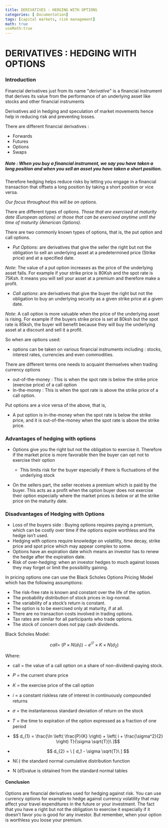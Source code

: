 ```yaml
---
title: DERIVATIVES : HEDGING WITH OPTIONS
categories: [ Documentation]
tags: [capital markets, risk management]  
math: true
useMath:true
---
```


# DERIVATIVES : HEDGING WITH OPTIONS
### Introduction
Financial derivatives just from its name "*derivative*" is a financial instrument that derives its value from the performance of an underlying asset like stocks and other financial instruments

Derivatives aid in hedging and speculation of market movements hence help in reducing risk and preventing losses.

There are different financial derivatives : 
-   Forwards
  - Futures
  - Options 
  - Swaps  



##### *Note* : When you buy a financial instrument, we say you have taken a long position and when you sell an asset you have taken a short position. 

Therefore hedging helps reduce risks by letting you engage in a financial transaction that offsets a long position by taking a short position or vice versa. 

*Our focus throughout this will be on options.*

There are different types of options. *Those that are exercised at maturity date (European options) or those that can be exercised anytime until the time of maturity (American Options).*

There are two commonly known types of options, that is, the put option and call options.
- *Put Options*: are derivatives that give the seller the right but not the obligation to sell an underlying asset at a predetermined price (Strike price) and at a specified date.

*Note*: The value of a put option increases as the price of the underlying asset falls.
For example if your strike price is 80Ksh and the spot rate is 75Ksh. It means you will sell your asset at a premium and therefore make a profit.

- *Call options*: are derivatives that give the buyer the right but not the obligation to buy an underlying security as a given strike price at a given date.

*Note*: A call option is more valuable when the price of the underlying asset is rising. 
For example if the buyers strike price is set at 80ksh but the spot rate is 85ksh, the buyer will benefit because they will buy the underlying asset at a discount and sell it a profit.

So when are options used:
- options can be taken on various financial instruments including : stocks, interest rates, currencies and even commodities. 

There are different terms one needs to acquaint themselves when trading currency options 
- out-of-the-money : This is when the spot rate is below the strike price (exercise price) of a call option
- In-the-money : This is when the spot rate is above the strike price of a call option.

Put options are a vice versa of the above, that is,
- A put option is in-the-money when the spot rate is below the strike price, and it is out-of-the-money when the spot rate is above the strike price.


### Advantages of hedging with options

- Options give you the right but not the obligation to exercise it. Therefore if the market price is more favorable then the buyer can opt not to exercise their option
    - This limits risk for the buyer especially if there is fluctuations of the underlying stock
 
- On the sellers part, the seller receives a premium  which is paid by the buyer. This acts as a profit when the option buyer does not exercise their option especially where the market prices is below or at the strike price on the maturity date.

### Disadvantages of Hedging with Options
- Loss of the buyers side : Buying options requires paying a premium, which can be costly over time if the options expire worthless and the hedge isn’t used.
- Hedging with options require knowledge on volatility, time decay, strike price and spot price which may appear complex to some.
- Options have an expiration date which means an investor has to renew the hedge after the expiration date. 
- Risk of over-hedging: when an investor hedges to much against losses they may forget or limit the possibility gaining.

In pricing options one can use the Black Scholes Options Pricing Model which has the following assumptions:
- The risk-free rate is known and constant over the life of the option.
- The probability distribution of stock prices in log-normal.
- The variability of a stock’s return is constant.
- The option is to be exercised only at maturity, if at all.
- There are no transaction costs involved in trading options.
- Tax rates are similar for all participants who trade options.
- The stock of concern does not pay cash dividends.

Black Scholes Model:

$$  
call = \ (P \times N(d_{1})) - e^{iT} \times K \times N(d_{2})
$$

Where:
  - call = the value of a call option on a share of non-dividend-paying stock.
  - 𝑃 = the current share price
  - 𝐾 = the exercise price of the call option 
  - 𝑖 = a constant riskless rate of interest in continuously compounded returns
  - 𝜎 = the instantaneous standard deviation of return on the stock
  - 𝑇 = the time to expiration of the option expressed as a fraction of one period
  - $$ d_{1}   = \frac{\ln \left( \frac{P}{K} \right) + \left( i + \frac{\sigma^2}{2} \right) T}{\sigma \sqrt{T}}\ ]$$
 
  
 - $$ d_{2} = \ [ d_1 - \sigma \sqrt{T}\ ] $$
 
 -  N(∙)   the standard normal cumulative distribution function

 - N (d1)value is obtained from the standard normal tables

#### Conclusion
Options are financial derivatives used for hedging against risk. You can use currency options for example to hedge against currency volatility that may affect your travel expenditures in the future or your investment. The fact that you have a right but not the obligation to exercise it especially if it doesn't favor you is good for any investor. But remember, when your option is worthless you loose your premium. 